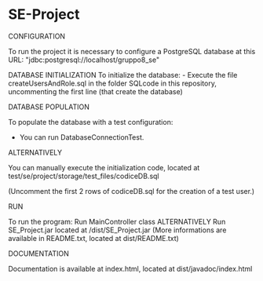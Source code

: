 # SE-Project

CONFIGURATION

  To run the project it is necessary to configure a PostgreSQL database at this URL:
    "jdbc:postgresql://localhost/gruppo8_se"

DATABASE INITIALIZATION 
  To initialize the database: 
    - Execute the file createUsersAndRole.sql in the folder SQLcode in this repository, uncommenting the first line (that create the database)
    
DATABASE POPULATION

  To populate the database with a test configuration:
   - You can run DatabaseConnectionTest.
  
  ALTERNATIVELY
  
  You can manually execute the initialization code, located at test/se/project/storage/test_files/codiceDB.sql
  
  (Uncomment the first 2 rows of codiceDB.sql for the creation of a test user.)
  
RUN

  To run the program:
    Run MainController class
    ALTERNATIVELY
    Run SE_Project.jar located at /dist/SE_Project.jar
    (More informations are available in README.txt, located at dist/README.txt)
    
DOCUMENTATION

  Documentation is available at index.html, located at dist/javadoc/index.html
  
    
